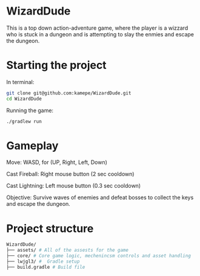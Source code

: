 # WizardDude 
This is a top down action-adventure game, where the player is a wizzard who is stuck in a dungeon and is attempting to slay the enmies and escape the dungeon.

# Starting the project

In terminal:
```bash
git clone git@github.com:kamepe/WizardDude.git
cd WizardDude
```

Running the game:
```bash
./gradlew run
```

# Gameplay

Move: WASD, for (UP, Right, Left, Down)

Cast Fireball: Right mouse button (2 sec cooldown)

Cast Lightning: Left mouse button (0.3 sec cooldown)

Objective: Survive waves of enemies and defeat bosses to collect the keys and escape the dungeon.

# Project structure

```bash
WizardDude/
├── assets/ # All of the assests for the game
├── core/ # Core game logic, mechenincsm controls and asset handling
├── lwjgl3/ #  Gradle setup
├── build.gradle # Build file
```
